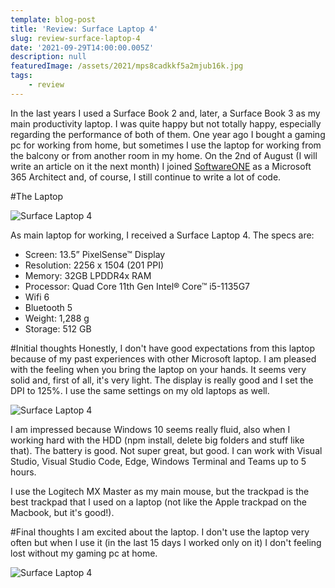 ```yaml
---
template: blog-post
title: 'Review: Surface Laptop 4'
slug: review-surface-laptop-4
date: '2021-09-29T14:00:00.005Z'
description: null
featuredImage: /assets/2021/mps8cadkkf5a2mjub16k.jpg
tags:
    - review
---
```


In the last years I used a Surface Book 2 and, later, a Surface Book 3 as my main productivity laptop.
I was quite happy but not totally happy, especially regarding the performance of both of them.
One year ago I bought a gaming pc for working from home, but sometimes I use the laptop for working from the balcony or from another room in my home.
On the 2nd of August (I will write an article on it the next month) I joined [SoftwareONE](https://www.softwareone.com) as a Microsoft 365 Architect and, of course, I still continue to write a lot of code.

#The Laptop

![Surface Laptop 4](https://dev-to-uploads.s3.amazonaws.com/uploads/articles/673apvnyrn7xiolkzc7o.jpg)

As main laptop for working, I received a Surface Laptop 4.
The specs are:
- Screen: 13.5” PixelSense™ Display
- Resolution: 2256 x 1504 (201 PPI)
- Memory: 32GB LPDDR4x RAM
- Processor: Quad Core 11th Gen Intel® Core™ i5-1135G7
- Wifi 6
- Bluetooth 5
- Weight: 1,288 g
- Storage: 512 GB

#Initial thoughts
Honestly, I don't have good expectations from this laptop because of my past experiences with other Microsoft laptop.
I am pleased with the feeling when you bring the laptop on your hands.
It seems very solid and, first of all, it's very light.
The display is really good and I set the DPI to 125%. I use the same settings on my old laptops as well.

![Surface Laptop 4](https://dev-to-uploads.s3.amazonaws.com/uploads/articles/ef790fsut16oghhrrifm.jpg)

I am impressed because Windows 10 seems really fluid, also when I working hard with the HDD (npm install, delete big folders and stuff like that).
The battery is good. Not super great, but good. I can work with Visual Studio, Visual Studio Code, Edge, Windows Terminal and Teams up to 5 hours.

I use the Logitech MX Master as my main mouse, but the trackpad is the best trackpad that I used on a laptop (not like the Apple trackpad on the Macbook, but it's good!).

#Final thoughts
I am excited about the laptop. I don't use the laptop very often but when I use it (in the last 15 days I worked only on it) I don't feeling lost without my gaming pc at home.

![Surface Laptop 4](https://dev-to-uploads.s3.amazonaws.com/uploads/articles/uoz7vqcuhobnbvkit795.jpg)